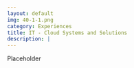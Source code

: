 ```yaml
---
layout: default
img: 40-1-1.png
category: Experiences
title: IT - Cloud Systems and Solutions
description: |
---
```


Placeholder
